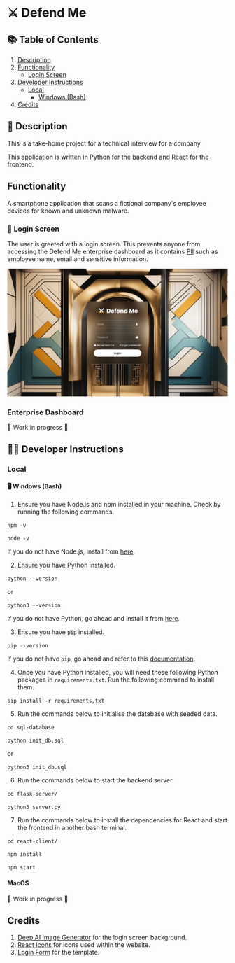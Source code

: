 # ⚔️ Defend Me

## 📚 Table of Contents

1. [Description](#description)
2. [Functionality](#functionality)
    - [Login Screen](#login-screen)
3. [Developer Instructions](#developer-instructions)
    - [Local](#local)
        - [Windows (Bash)](#windows-bash)
4. [Credits](#credits)

## 📖 Description

This is a take-home project for a technical interview for a company.

This application is written in Python for the backend and React for the frontend.

## Functionality

A smartphone application that scans a fictional company's employee devices for known and unknown malware.

### 🔑 Login Screen

The user is greeted with a login screen. This prevents anyone from accessing the Defend Me enterprise dashboard as it contains [PII](https://en.wikipedia.org/wiki/Personal_data) such as employee name, email and sensitive information.

![login screen](./demo/screenshots/LoginScreen.PNG)

### Enterprise Dashboard

🚧 Work in progress 🚧

## 👩‍💻 Developer Instructions

### Local

#### 🖥️ Windows (Bash)

1. Ensure you have Node.js and npm installed in your machine. Check by running the following commands.

```
npm -v
```

```
node -v
```

If you do not have Node.js, install from [here](https://nodejs.org/en/download).

2. Ensure you have Python installed.

```
python --version
```

or

```
python3 --version
```

If you do not have Python, go ahead and install it from [here](https://www.python.org/).

3. Ensure you have `pip` installed.

```
pip --version
```

If you do not have `pip`, go ahead and refer to this [documentation](https://pypi.org/project/pip/).

4. Once you have Python installed, you will need these following Python packages in `requirements.txt`. Run the following command to install them.

```
pip install -r requirements.txt
```

5. Run the commands below to initialise the database with seeded data.

```
cd sql-database
```

```
python init_db.sql
```

or

```
python3 init_db.sql
```

6. Run the commands below to start the backend server.

```
cd flask-server/
```

```
python3 server.py
```

7. Run the commands below to install the dependencies for React and start the frontend in another bash terminal.

```
cd react-client/
```

```
npm install
```

```
npm start
```

#### MacOS

🚧 Work in progress 🚧

## Credits

1. [Deep AI Image Generator](https://deepai.org/machine-learning-model/text2img) for the login screen background.
2. [React Icons](https://react-icons.github.io/react-icons/) for icons used within the website.
3. [Login Form](https://www.youtube.com/watch?v=kghwFYOJiNg) for the template.